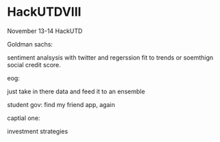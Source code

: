 # HackUTDVIII
November 13-14 HackUTD


Goldman sachs:

sentiment analsysis with twitter and regerssion fit to trends or soemthign
social credit score.


eog:

just take in there data and feed it to an ensemble

student gov:
find my friend app, again


captial one:

investment strategies

